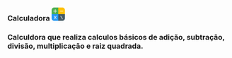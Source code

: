### Calculadora <img src="Images/calculator.png" width="30">
### Calculdora que realiza calculos básicos de adição, subtração, divisão, multiplicação e raiz quadrada.
